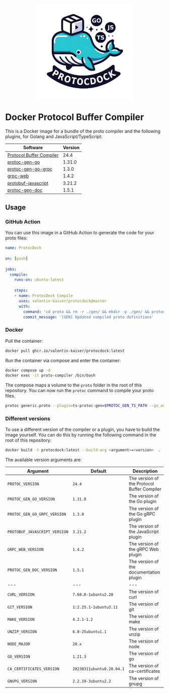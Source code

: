 <p align="center">
  <img src="protocdock.png" width="300">
</p>

# Docker Protocol Buffer Compiler

This is a Docker image for a bundle of the proto compiler and the following plugins, for Golang and JavaScript/TypeScript:

| Software | Version |
| -------- | ------- |
| [Protocol Buffer Compiler](https://github.com/protocolbuffers/protobuf) | 24.4 |
| [protoc-gen-go](https://google.golang.org/protobuf) | 1.31.0 |
| [protoc-gen-go-grpc](https://google.golang.org/grpc/cmd/protoc-gen-go-grpc) | 1.3.0 |
| [grpc-web](https://github.com/grpc/grpc-web) | 1.4.2 |
| [protobuf-javascript](https://github.com/protocolbuffers/protobuf-javascript) | 3.21.2 |
| [protoc-gen-doc](https://github.com/pseudomuto/protoc-gen-doc) | 1.5.1 |

## Usage


### GitHub Action

You can use this image in a GitHub Action to generate the code for your proto files:

```yaml
name: ProtocDock

on: [push]

jobs:
  compile:
    runs-on: ubuntu-latest

    steps:
    - name: ProtocDock Compile
      uses: valentin-kaiser/protocdock@master
      with:
        command: 'cd proto && rm -r ./gen/ && mkdir -p ./gen/ && protoc generic.proto --plugin=ts-protoc-gen=$PROTOC_GEN_TS_PATH --go_out=./gen/ --go-grpc_out=./gen/ --js_out="import_style=commonjs,binary:./gen/" --grpc-web_out="import_style=typescript,mode=grpcweb:./gen/" --proto_path=/app/proto'
        commit_message: '[GEN] Updated compiled proto definitions'
```

### Docker

Pull the container:

```bash
docker pull ghcr.io/valentin-kaiser/protocdock:latest
```

Run the container via compose and enter the container:

```bash
docker compose up -d
docker exec -it proto-compiler /bin/bash
```

The compose maps a volume to the `proto` folder in the root of this repository. You can now run the `protoc` command to compile your proto files.

```bash
protoc generic.proto --plugin=ts-protoc-gen=$PROTOC_GEN_TS_PATH --go_out=./gen/ --go-grpc_out=./gen/ --js_out="import_style=commonjs,binary:./gen/" --grpc-web_out="import_style=typescript,mode=grpcweb:./gen/" --proto_path=/app/proto
```

### Different versions

To use a different version of the compiler or a plugin, you have to build the image yourself. You can do this by running the following command in the root of this repository:

```bash
docker build -t protocdock:latest --build-arg <argument>=<version>  .
```

The available version arguments are:

| Argument | Default | Description |
| -------- | ------- | ----------- |
| `PROTOC_VERSION` | `24.4` | The version of the Protocol Buffer Compiler |
| `PROTOC_GEN_GO_VERSION` | `1.31.0` | The version of the Go plugin |
| `PROTOC_GEN_GO_GRPC_VERSION` | `1.3.0` | The version of the Go gRPC plugin |
| `PROTOBUF_JAVASCRIPT_VERSION` | `3.21.2` | The version of the JavaScript plugin |
| `GRPC_WEB_VERSION` | `1.4.2` | The version of the gRPC Web plugin |
| `PROTOC_GEN_DOC_VERSION` | `1.5.1` | The version of the documentation plugin |
| --- | --- | --- |
| `CURL_VERSION` | `7.68.0-1ubuntu2.20` | The version of curl |
| `GIT_VERSION` | `1:2.25.1-1ubuntu3.11` | The version of git |
| `MAKE_VERSION` | `4.2.1-1.2` | The version of make |
| `UNZIP_VERSION` | `6.0-25ubuntu1.1` | The version of unzip |
| `NODE_MAJOR` | `20.x` | The version of node |
| `GO_VERSION` | `1.21.3` | The version of go |
| `CA_CERTIFICATES_VERSION` | `20230311ubuntu0.20.04.1` | The version of ca-certificates |
| `GNUPG_VERSION` | `2.2.19-3ubuntu2.2` | The version of gnupg |
